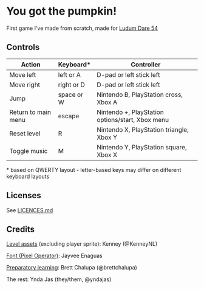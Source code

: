 # You got the pumpkin! <!-- markdownlint-disable-line MD026 -->

First game I've made from scratch, made for [Ludum Dare 54](https://ldjam.com/events/ludum-dare/54)

## Controls

| Action              | Keyboard\* | Controller                                       |
| ------------------- | ---------- | ------------------------------------------------ |
| Move left           | left or A  | D-pad or left stick left                         |
| Move right          | right or D | D-pad or left stick left                         |
| Jump                | space or W | Nintendo B, PlayStation cross, Xbox A            |
| Return to main menu | escape     | Nintendo +, PlayStation options/start, Xbox menu |
| Reset level         | R          | Nintendo X, PlayStation triangle, Xbox Y         |
| Toggle music        | M          | Nintendo Y, PlayStation square, Xbox X           |

\* based on QWERTY layout - letter-based keys may differ on different keyboard layouts

## Licenses

See [LICENCES.md](./LICENCES.md)

## Credits

[Level assets](https://www.kenney.nl/assets/pixel-platformer-farm-expansion) (excluding player sprite): Kenney (@KenneyNL)

[Font (Pixel Operator)](https://www.dafont.com/pixel-operator.font): Jayvee Enaguas

[Preparatory learning](https://www.youtube.com/watch?v=FNEAJsry5sA): Brett Chalupa (@brettchalupa)

The rest: Ynda Jas (they/them, @yndajas)
